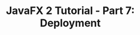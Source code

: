 ---
layout: redirect
title: "JavaFX 2 Tutorial - Part 7: Deployment"
slug: javafx-2-tutorial-part7
redirect: /library/javafx-2-tutorial/part7/
published: true
---